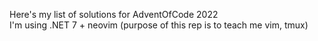 Here's my list of solutions for AdventOfCode 2022</br>
I'm using .NET 7 + neovim (purpose of this rep is to teach me vim, tmux)
